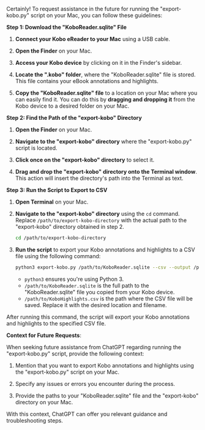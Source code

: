 Certainly! To request assistance in the future for running the "export-kobo.py" script on your Mac, you can follow these guidelines:

**Step 1: Download the "KoboReader.sqlite" File**

1. **Connect your Kobo eReader to your Mac** using a USB cable.

2. **Open the Finder** on your Mac.

3. **Access your Kobo device** by clicking on it in the Finder's sidebar.

4. **Locate the ".kobo" folder**, where the "KoboReader.sqlite" file is stored. This file contains your eBook annotations and highlights.

5. **Copy the "KoboReader.sqlite" file** to a location on your Mac where you can easily find it. You can do this by **dragging and dropping it** from the Kobo device to a desired folder on your Mac.

**Step 2: Find the Path of the "export-kobo" Directory**

1. **Open the Finder** on your Mac.

2. **Navigate to the "export-kobo" directory** where the "export-kobo.py" script is located.

3. **Click once on the "export-kobo" directory** to select it.

4. **Drag and drop the "export-kobo" directory onto the Terminal window**. This action will insert the directory's path into the Terminal as text.

**Step 3: Run the Script to Export to CSV**

1. **Open Terminal** on your Mac.

2. **Navigate to the "export-kobo" directory** using the `cd` command. Replace `/path/to/export-kobo-directory` with the actual path to the "export-kobo" directory obtained in step 2.

   ```sh
   cd /path/to/export-kobo-directory
   ```

3. **Run the script** to export your Kobo annotations and highlights to a CSV file using the following command:

   ```sh
   python3 export-kobo.py /path/to/KoboReader.sqlite --csv --output /path/to/KoboHighlights.csv
   ```

   - `python3` ensures you're using Python 3.
   - `/path/to/KoboReader.sqlite` is the full path to the "KoboReader.sqlite" file you copied from your Kobo device.
   - `/path/to/KoboHighlights.csv` is the path where the CSV file will be saved. Replace it with the desired location and filename.

After running this command, the script will export your Kobo annotations and highlights to the specified CSV file.

**Context for Future Requests**:

When seeking future assistance from ChatGPT regarding running the "export-kobo.py" script, provide the following context:

1. Mention that you want to export Kobo annotations and highlights using the "export-kobo.py" script on your Mac.

2. Specify any issues or errors you encounter during the process.

3. Provide the paths to your "KoboReader.sqlite" file and the "export-kobo" directory on your Mac.

With this context, ChatGPT can offer you relevant guidance and troubleshooting steps.
